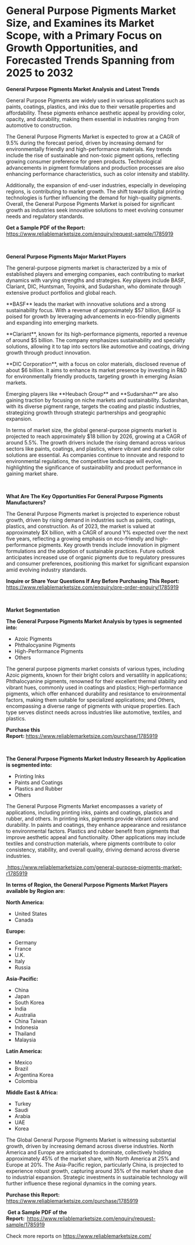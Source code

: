 <p><h1>General Purpose Pigments Market Size, and Examines its Market Scope, with a Primary Focus on Growth Opportunities, and Forecasted Trends Spanning from 2025 to 2032</h1></p><p><strong>General Purpose Pigments Market Analysis and Latest Trends</strong></p>
<p><p>General Purpose Pigments are widely used in various applications such as paints, coatings, plastics, and inks due to their versatile properties and affordability. These pigments enhance aesthetic appeal by providing color, opacity, and durability, making them essential in industries ranging from automotive to construction.</p><p>The General Purpose Pigments Market is expected to grow at a CAGR of 9.5% during the forecast period, driven by increasing demand for environmentally friendly and high-performance materials. Key trends include the rise of sustainable and non-toxic pigment options, reflecting growing consumer preference for green products. Technological advancements in pigment formulations and production processes are also enhancing performance characteristics, such as color intensity and stability.</p><p>Additionally, the expansion of end-user industries, especially in developing regions, is contributing to market growth. The shift towards digital printing technologies is further influencing the demand for high-quality pigments. Overall, the General Purpose Pigments Market is poised for significant growth as industries seek innovative solutions to meet evolving consumer needs and regulatory standards.</p></p>
<p><strong>Get a Sample PDF of the Report:&nbsp;</strong> <a href="https://www.reliablemarketsize.com/enquiry/request-sample/1785919?utm_campaign=3516&utm_medium=2&utm_source=Github&utm_content=ia&utm_term=25032025&utm_id=general-purpose-pigments">https://www.reliablemarketsize.com/enquiry/request-sample/1785919</a></p>
<p>&nbsp;</p>
<p><strong>General Purpose Pigments Major Market Players</strong></p>
<p><p>The general-purpose pigments market is characterized by a mix of established players and emerging companies, each contributing to market dynamics with varying strengths and strategies. Key players include BASF, Clariant, DIC, Huntsman, Toyoink, and Sudarshan, who dominate through extensive product portfolios and global reach.</p><p>**BASF** leads the market with innovative solutions and a strong sustainability focus. With a revenue of approximately $57 billion, BASF is poised for growth by leveraging advancements in eco-friendly pigments and expanding into emerging markets.</p><p>**Clariant**, known for its high-performance pigments, reported a revenue of around $5 billion. The company emphasizes sustainability and specialty solutions, allowing it to tap into sectors like automotive and coatings, driving growth through product innovation.</p><p>**DIC Corporation**, with a focus on color materials, disclosed revenue of about $6 billion. It aims to enhance its market presence by investing in R&D for environmentally friendly products, targeting growth in emerging Asian markets.</p><p>Emerging players like **Heubach Group** and **Sudarshan** are also gaining traction by focusing on niche markets and sustainability. Sudarshan, with its diverse pigment range, targets the coating and plastic industries, strategizing growth through strategic partnerships and geographic expansion. </p><p>In terms of market size, the global general-purpose pigments market is projected to reach approximately $18 billion by 2026, growing at a CAGR of around 5.5%. The growth drivers include the rising demand across various sectors like paints, coatings, and plastics, where vibrant and durable color solutions are essential. As companies continue to innovate and respond to environmental regulations, the competitive landscape will evolve, highlighting the significance of sustainability and product performance in gaining market share.</p></p>
<p>&nbsp;</p>
<p><strong>What Are The Key Opportunities For General Purpose Pigments Manufacturers?</strong></p>
<p><p>The General Purpose Pigments market is projected to experience robust growth, driven by rising demand in industries such as paints, coatings, plastics, and construction. As of 2023, the market is valued at approximately $X billion, with a CAGR of around Y% expected over the next five years, reflecting a growing emphasis on eco-friendly and high-performance pigments. Key growth trends include innovation in pigment formulations and the adoption of sustainable practices. Future outlook anticipates increased use of organic pigments due to regulatory pressures and consumer preferences, positioning this market for significant expansion amid evolving industry standards.</p></p>
<p><strong>Inquire or Share Your Questions If Any Before Purchasing This Report:</strong> <a href="https://www.reliablemarketsize.com/enquiry/pre-order-enquiry/1785919?utm_campaign=3516&utm_medium=2&utm_source=Github&utm_content=ia&utm_term=25032025&utm_id=general-purpose-pigments">https://www.reliablemarketsize.com/enquiry/pre-order-enquiry/1785919</a></p>
<p>&nbsp;</p>
<p><strong>Market Segmentation</strong></p>
<p><strong>The General Purpose Pigments Market Analysis by types is segmented into:</strong></p>
<p><ul><li>Azoic Pigments</li><li>Phthalocyanine Pigments</li><li>High-Performance Pigments</li><li>Others</li></ul></p>
<p><p>The general purpose pigments market consists of various types, including Azoic pigments, known for their bright colors and versatility in applications; Phthalocyanine pigments, renowned for their excellent thermal stability and vibrant hues, commonly used in coatings and plastics; High-performance pigments, which offer enhanced durability and resistance to environmental factors, making them suitable for specialized applications; and Others, encompassing a diverse range of pigments with unique properties. Each type serves distinct needs across industries like automotive, textiles, and plastics.</p></p>
<p><strong>Purchase this Report:&nbsp;</strong><a href="https://www.reliablemarketsize.com/purchase/1785919?utm_campaign=3516&utm_medium=2&utm_source=Github&utm_content=ia&utm_term=25032025&utm_id=general-purpose-pigments">https://www.reliablemarketsize.com/purchase/1785919</a></p>
<p>&nbsp;</p>
<p><strong>The General Purpose Pigments Market Industry Research by Application is segmented into:</strong></p>
<p><ul><li>Printing Inks</li><li>Paints and Coatings</li><li>Plastics and Rubber</li><li>Others</li></ul></p>
<p><p>The General Purpose Pigments Market encompasses a variety of applications, including printing inks, paints and coatings, plastics and rubber, and others. In printing inks, pigments provide vibrant colors and durability. In paints and coatings, they enhance appearance and resistance to environmental factors. Plastics and rubber benefit from pigments that improve aesthetic appeal and functionality. Other applications may include textiles and construction materials, where pigments contribute to color consistency, stability, and overall quality, driving demand across diverse industries.</p></p>
<p><a href="https://www.reliablemarketsize.com/general-purpose-pigments-market-r1785919?utm_campaign=3516&utm_medium=2&utm_source=Github&utm_content=ia&utm_term=25032025&utm_id=general-purpose-pigments">&nbsp;https://www.reliablemarketsize.com/general-purpose-pigments-market-r1785919</a></p>
<p><strong>In terms of Region, the General Purpose Pigments Market Players available by Region are:</strong></p>
<p>
    <p> <strong> North America: </strong>
        <ul>
            <li>United States</li>
            <li>Canada</li>
        </ul>
        </p> 
    <p> <strong> Europe: </strong>
        <ul>
            <li>Germany</li>
            <li>France</li>
            <li>U.K.</li>
            <li>Italy</li>
            <li>Russia</li>
        </ul>
        </p> 
    <p> <strong> Asia-Pacific: </strong>
        <ul>
            <li>China</li>
            <li>Japan</li>
            <li>South Korea</li>
            <li>India</li>
            <li>Australia</li>
            <li>China Taiwan</li>
            <li>Indonesia</li>
            <li>Thailand</li>
            <li>Malaysia</li>
        </ul>
        </p> 
    <p> <strong> Latin America: </strong>
        <ul>
            <li>Mexico</li>
            <li>Brazil</li>
            <li>Argentina Korea</li>
            <li>Colombia</li>
        </ul>
        </p> 
    <p> <strong> Middle East & Africa: </strong>
        <ul>
            <li>Turkey</li>
            <li>Saudi</li>
            <li>Arabia</li>
            <li>UAE</li>
            <li>Korea</li>
        </ul>
    </p>
    </p>
<p><p>The Global General Purpose Pigments Market is witnessing substantial growth, driven by increasing demand across diverse industries. North America and Europe are anticipated to dominate, collectively holding approximately 45% of the market share, with North America at 25% and Europe at 20%. The Asia-Pacific region, particularly China, is projected to experience robust growth, capturing around 35% of the market share due to industrial expansion. Strategic investments in sustainable technology will further influence these regional dynamics in the coming years.</p></p>
<p><strong>Purchase this Report: </strong><a href="https://www.reliablemarketsize.com/purchase/1785919?utm_campaign=3516&utm_medium=2&utm_source=Github&utm_content=ia&utm_term=25032025&utm_id=general-purpose-pigments">https://www.reliablemarketsize.com/purchase/1785919</a></p>
<p>&nbsp;<strong>Get a Sample PDF of the Report:&nbsp;&nbsp;</strong><a href="https://www.reliablemarketsize.com/enquiry/request-sample/1785919?utm_campaign=3516&utm_medium=2&utm_source=Github&utm_content=ia&utm_term=25032025&utm_id=general-purpose-pigments">https://www.reliablemarketsize.com/enquiry/request-sample/1785919</a></p>
<p><strong></strong></p>
<p>Check more reports on <a href="https://www.reliablemarketsize.com/?utm_campaign=3516&utm_medium=2&utm_source=Github&utm_content=ia&utm_term=25032025&utm_id=general-purpose-pigments">https://www.reliablemarketsize.com/</a></p>